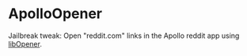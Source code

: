 # ApolloOpener
Jailbreak tweak: Open "reddit.com" links in the Apollo reddit app using [libOpener](https://github.com/hbang/libopener).
